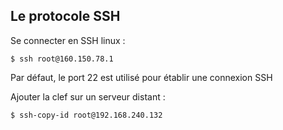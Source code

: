 ## Le protocole SSH

Se connecter en SSH linux :

    $ ssh root@160.150.78.1

Par défaut, le port 22 est utilisé pour établir une connexion SSH

Ajouter la clef sur un serveur distant :

    $ ssh-copy-id root@192.168.240.132
